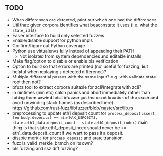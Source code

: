 ## TODO

- When differences are detected, print out which one had the differences
- Util that: given corpora identifies what beaconstate it uses (i.e. what the `state_id` is)
- Easier interface to build only selected fuzzers
- Enable/disable support for python impls
- Confirm/figure out Python coverage
- Python use virtualenvs fully instead of appending their PATH
  - Not isolated from system dependencies and editable installs
- Make flag/option to disable or enable bls verification
- Option to build so that errors are printed (not useful for fuzzing, but helpful when replaying a detected difference)?
- Multiple differential passes with the same input? e.g. with validate state root then not?
- bfuzz tool to extract corpora suitable for zcli/integrate with zcli?
- in runtimes (nim etc) catch panics and abort immediately rather than letting them unwind
  lets libfuzzer get the exact location of the crash and avoid unwinding stack frames
  (as described here) https://github.com/rust-fuzz/libfuzzer/blob/master/src/lib.rs
- preprocessing to update eth1 deposit count for `process_deposit`
  `assert len(body.deposits) == min(MAX_DEPOSITS, state.eth1_data.deposit_count - state.eth1_deposit_index)`
  main thing is that state.eth1_deposit_index should never be >= eth1_data.deposit_count if we want to pass it a deposit.
- disable merkle for `process_deposit` and state transition
- fuzz is_valid_merkle_branch on its own?
- bls fuzzing and ssz diff fuzzing?
